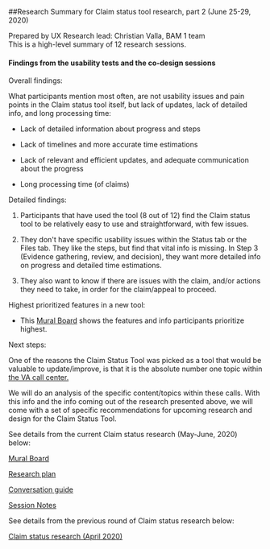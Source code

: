 ##Research Summary for Claim status tool research, part 2 (June 25-29, 2020)  

Prepared by UX Research lead: Christian Valla, BAM 1 team                          
This is a high-level summary of 12 research sessions.

#### Findings from the usability tests and the co-design sessions

Overall findings:

What participants mention most often, are not usability issues and pain points in the Claim status tool itself, but lack of updates, lack of detailed info, and long processing time:   

-   Lack of detailed information about progress and steps

-   Lack of timelines and more accurate time estimations

-   Lack of relevant and efficient updates, and adequate communication about the progress

-   Long processing time (of claims)

Detailed findings:

1.  Participants that have used the tool (8 out of 12) find the Claim status tool to be relatively easy to use and straightforward, with few issues. 

2.  They don't have specific usability issues within the Status tab or the Files tab. They like the steps, but find that vital info is missing. In Step 3 (Evidence gathering, review, and decision), they want more detailed info on progress and detailed time estimations.   

3.  They also want to know if there are issues with the claim, and/or actions they need to take, in order for the claim/appeal to proceed. 

Highest prioritized features in a new tool:

-   This [Mural Board](https://app.mural.co/t/vsa8243/m/vsa8243/1593457458758/027fcf7f9739e42018a3d5f4d9fd2222d59dacd7) shows the features and info participants prioritize highest.

Next steps: 

One of the reasons the Claim Status Tool was picked as a tool that would be valuable to update/improve, is that it is the absolute number one topic within [the VA call center.](https://github.com/department-of-veterans-affairs/va.gov-team/blob/master/products/claim-appeal-status/research/April-2020-dicovery-concept-usability/Quantitative%20Analysis%20-%20Claims%20and%20Appeals%20Status%20Tool.pdf) 

We will do an analysis of the specific content/topics within these calls. With this info and the info coming out of the research presented above, we will come with a set of specific recommendations for upcoming research and design for the Claim Status Tool.

See details from the current Claim status research (May-June, 2020) below: 

[Mural Board](https://app.mural.co/t/vsa8243/m/vsa8243/1593457458758/027fcf7f9739e42018a3d5f4d9fd2222d59dacd7)

[Research plan](https://github.com/department-of-veterans-affairs/va.gov-team/blob/master/products/claim-appeal-status/research/co-design-usability-June/Research-plan.md)

[Conversation guide](https://github.com/department-of-veterans-affairs/va.gov-team/blob/master/products/claim-appeal-status/research/co-design-usability-June/Conversation-guide.md)

[Session Notes](https://github.com/department-of-veterans-affairs/va.gov-team/tree/master/products/claim-appeal-status/research/co-design-usability-June/Session-notes)

See details from the previous round of Claim status research below:

[Claim status research (April 2020)](https://github.com/department-of-veterans-affairs/va.gov-team/tree/master/products/claim-appeal-status/research/April-2020-dicovery-concept-usability)
